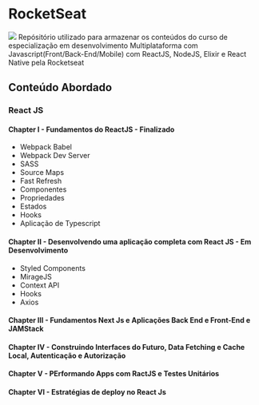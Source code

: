 # RocketSeat
<img src="https://github.com/k3n3dfelix/RocketSeat/blob/main/logo_rocketseat.jpeg" />
Repósitório utilizado para armazenar os conteúdos do curso de especialização em desenvolvimento Multiplataforma com Javascript(Front/Back-End/Mobile) com ReactJS, NodeJS, Elixir e React Native pela Rocketseat

## Conteúdo Abordado
### React JS
#### Chapter I - Fundamentos do ReactJS - Finalizado
- Webpack Babel
- Webpack Dev Server
- SASS
- Source Maps
- Fast Refresh
- Componentes
- Propriedades
- Estados
- Hooks
- Aplicação de Typescript

#### Chapter II - Desenvolvendo uma aplicação completa com React JS - Em Desenvolvimento
- Styled Components
- MirageJS
- Context API
- Hooks
- Axios

#### Chapter III - Fundamentos Next Js e Aplicações Back End e Front-End e JAMStack
#### Chapter IV - Construindo Interfaces do Futuro, Data Fetching e Cache Local, Autenticação e Autorização
#### Chapter V - PErformando Apps com RactJS  e Testes Unitários
#### Chapter VI - Estratégias de deploy no React Js

